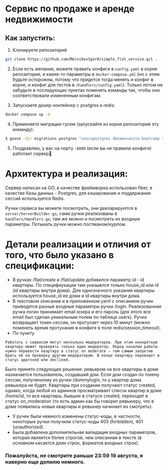 # Сервис по продаже и аренде недвижимости

## Как запустить:

1) Клонируете репозиторий

```bash
git clone https://github.com/MelnikovIgor0/simple_flat_service.git .
```

2) Если есть желание, можете править конфиги в `config.yaml` в корне репозитория, и какие-то параметры в `docker-compose.yml` (но с этим будьте осторожны, потому что придется тогда менять и конфиг в корне, и конфиг для тестов в `/handlers/config.yaml`). Только потом не забудьте в последующих пунктах поменять команды так, чтобы они соответствовали измененным конфигам.

3) Запускаете докер-контейнер с postgres и redis:

```bash
docker compose up -d
```

4) Применяете миграции гусем (запускайте из корня репозитория эту команду):

```bash
$ goose -dir migrations postgres "user=postgres dbname=avito-bootcamp sslmode=disable password=pass1234 host=localhost" up
```

5) Поздравляю, у вас на порту `:8080` (если вы не правили конфиги) работает сервер🎉

# Архитектура и реализация:

Сервер написан на GO, в качестве фреймворка использован fiber, в качестве базы данных - Postgres, для кэширования и поддержания сессий используется Redis.

Ручки сервиса вы можете посмотреть, они декларируются в `server/ServerBuilder.go`, сами ручки реализованы в `handlers/Handlers.go`, там же можно и посмотреть их входные параметры. Потыкать ручки можно постманом/курлом.

# Детали реализации и отличия от того, что было указано в спецификации:

* В ручках /flat/create и /flat/update добавился параметр id - id квартиры. По специфиукации там указывлся только house_id или id (id квартиры внутри дома). Для однозначного указания квартиры используется house_id ее дома и id квартиры внутри дома.
* В текстовом описании и в приложенном yaml с описанием ручек приводятся разные входные параметры ручки /login. Реализованная ручка логин принимает email юзера и его пароль (для этого все email был сделан уникальным полем по таблице users). Ручка возвращает токен сессии, он протухает через 10 минут (можно поменять время протухания в конфиге в поле redis/session_timeout).
* По пункту

`Работать с сервисом могут несколько модераторов. При этом конкретную квартиру может проверять только один модератор. Перед началом работы нужно перевести квартиру в статус on moderate — тем самым запретив брать её на проверку другим модераторам. В конце квартиру переводят в статус approved или declined.`

Было принято следующее решение: ревьером на все квартиры в доме назначается пользователь, создавший дом. Если дом создан по токену сессии, полученному из ручки /dummylogin, то у квартир дома ревьюера не будет. Квартиры при создании получают статус created, однако, когда любой из админов просматривает список квартир в доме /home/id, то все квартиры, бывшие в статусе created, переходят в статус on_moderation (то есть админ как бы говорит ревьюеру, что в доме появились новые квартиры и ревьюер начинает их смотреть).
* У ручек были немного изменены статус-коды, в частности, некоторые ручки получили статус-коды 403 (forbidden), 401 (unauthorized).
* Была добавлена дополнительная валидация входных параметров, которая является более строгой, чем описанная в тексте (в основном касается длин строк, форматов входных строк).

### Пожалуйста, не смотрите раньше 23:59 19 августа, я наверно еще допилю немного.